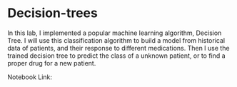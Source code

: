 # Decision-trees

In this lab, I implemented a popular machine learning algorithm, Decision Tree. I will use this classification algorithm to build a model from historical data of patients, and their response to different medications. Then I use the trained decision tree to predict the class of a unknown patient, or to find a proper drug for a new patient.


Notebook Link:

